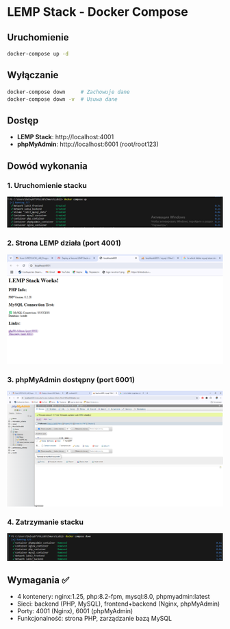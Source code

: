 # LEMP Stack - Docker Compose

## Uruchomienie
```bash
docker-compose up -d
```

## Wyłączanie
```bash
docker-compose down     # Zachowuje dane
docker-compose down -v  # Usuwa dane
```

## Dostęp
- **LEMP Stack**: http://localhost:4001
- **phpMyAdmin**: http://localhost:6001 (root/root123)

## Dowód wykonania

### 1. Uruchomienie stacku
![Docker Compose Up](screens/compose_up.png)

### 2. Strona LEMP działa (port 4001)
![LEMP Index Page](screens/index.png)

### 3. phpMyAdmin dostępny (port 6001)
![phpMyAdmin Interface](screens/DB.png)

### 4. Zatrzymanie stacku
![Docker Compose Down](screens/compose_down.png)

## Wymagania ✅
- 4 kontenery: nginx:1.25, php:8.2-fpm, mysql:8.0, phpmyadmin:latest
- Sieci: backend (PHP, MySQL), frontend+backend (Nginx, phpMyAdmin)
- Porty: 4001 (Nginx), 6001 (phpMyAdmin)
- Funkcjonalność: strona PHP, zarządzanie bazą MySQL